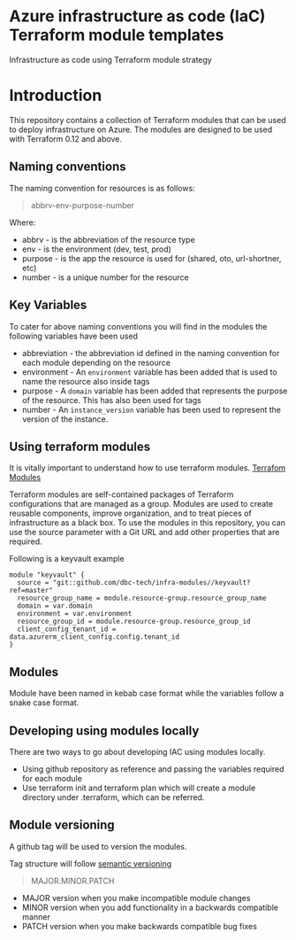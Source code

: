 # Azure infrastructure as code (IaC) Terraform module templates

Infrastructure as code using Terraform module strategy

# Introduction

This repository contains a collection of Terraform modules that can be used to deploy infrastructure on Azure. The modules are designed to be used with Terraform 0.12 and above.


## Naming conventions

The naming convention for resources is as follows:
> abbrv-env-purpose-number

Where:
* abbrv - is the abbreviation of the resource type
* env - is the environment (dev, test, prod)
* purpose - is the app the resource is used for (shared, oto, url-shortner, etc)
* number - is a unique number for the resource

## Key Variables

To cater for above naming conventions you will find in the modules the following variables have been used
* abbreviation - the abbreviation id defined in the naming convention for each module depending on the resource
* environment - An ```environment``` variable has been added that is used to name the resource also inside tags
* purpose - A ```domain``` variable has been added that represents the purpose of the resource. This has also been used for tags
* number - An ```instance_version``` variable has been used to represent the version of the instance.

## Using terraform modules

It is vitally important to understand how to use terraform modules.
[Terrafom Modules](https://developer.hashicorp.com/terraform/language/modules/develop)

Terraform modules are self-contained packages of Terraform configurations that are managed as a group. Modules are used to create reusable components, improve organization, and to treat pieces of infrastructure as a black box.
To use the modules in this repository, you can use the source parameter with a Git URL and add other properties that are required.

Following is a keyvault example
```hcl
module "keyvault" {
  source = "git::github.com/dbc-tech/infra-modules//keyvault?ref=master"
  resource_group_name = module.resource-group.resource_group_name
  domain = var.domain
  environment = var.environment
  resource_group_id = module.resource-group.resource_group_id
  client_config_tenant_id = data.azurerm_client_config.config.tenant_id
}
```

## Modules
Module have been named in kebab case format while the variables follow a snake case format.

## Developing using modules locally

There are two ways to go about developing IAC using modules locally.
 * Using github repository as reference and passing the variables required for each module
 * Use terraform init and terraform plan which will create a module directory under .terraform, which can be referred.

## Module versioning

A github tag will be used to version the modules.

Tag structure will follow [semantic versioning](https://semver.org/)
 > MAJOR.MINOR.PATCH

* MAJOR version when you make incompatible module changes
* MINOR version when you add functionality in a backwards compatible manner
* PATCH version when you make backwards compatible bug fixes